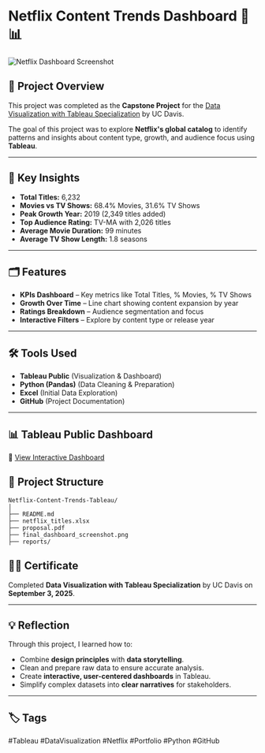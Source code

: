 
# Netflix Content Trends Dashboard 🎥📊

![Netflix Dashboard Screenshot](final_dashboard_screenshot.png)

## 📖 Project Overview
This project was completed as the **Capstone Project** for the 
[Data Visualization with Tableau Specialization](https://www.coursera.org/specializations/data-visualization-tableau) by UC Davis.

The goal of this project was to explore **Netflix's global catalog** to identify patterns and insights about content type, growth, and audience focus using **Tableau**.

---

## 🚀 Key Insights
- **Total Titles:** 6,232  
- **Movies vs TV Shows:** 68.4% Movies, 31.6% TV Shows  
- **Peak Growth Year:** 2019 (2,349 titles added)  
- **Top Audience Rating:** TV-MA with 2,026 titles  
- **Average Movie Duration:** 99 minutes  
- **Average TV Show Length:** 1.8 seasons  

---

## 🗂 Features
- **KPIs Dashboard** – Key metrics like Total Titles, % Movies, % TV Shows
- **Growth Over Time** – Line chart showing content expansion by year
- **Ratings Breakdown** – Audience segmentation and focus
- **Interactive Filters** – Explore by content type or release year

---

## 🛠 Tools Used
- **Tableau Public** (Visualization & Dashboard)
- **Python (Pandas)** (Data Cleaning & Preparation)
- **Excel** (Initial Data Exploration)
- **GitHub** (Project Documentation)

---

## 📊 Tableau Public Dashboard
🔗 [View Interactive Dashboard](https://public.tableau.com/app/profile/fouzia.ashfaq4735/viz/Netflixproject_17568647694440/Dashboard1?publish=yes)



## 📂 Project Structure
```
Netflix-Content-Trends-Tableau/
│
├── README.md
├── netflix_titles.xlsx
├── proposal.pdf
├── final_dashboard_screenshot.png
├── reports/
```


## 👩‍🎓 Certificate
Completed **Data Visualization with Tableau Specialization** by UC Davis on **September 3, 2025**.

---

## 💡 Reflection
Through this project, I learned how to:
- Combine **design principles** with **data storytelling**.
- Clean and prepare raw data to ensure accurate analysis.
- Create **interactive, user-centered dashboards** in Tableau.
- Simplify complex datasets into **clear narratives** for stakeholders.

---

## 🏷️ Tags
#Tableau #DataVisualization #Netflix #Portfolio #Python #GitHub

